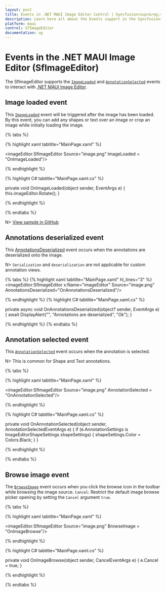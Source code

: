 ```yaml
---
layout: post
title: Events in .NET MAUI Image Editor Control | Syncfusion<sup>&reg;</sup>
description: Learn here all about the Events support in the Syncfusion<sup>&reg;</sup> .NET MAUI ImageEditor(SfImageEditor) control and more.
platform: maui
control: SfImageEditor
documentation: ug
---
```


# Events in the .NET MAUI Image Editor (SfImageEditor)

The SfImageEditor supports the [`ImageLoaded`](https://help.syncfusion.com/cr/maui/Syncfusion.Maui.ImageEditor.SfImageEditor.html#Syncfusion_Maui_ImageEditor_SfImageEditor_ImageLoaded) and [`AnnotationSelected`](https://help.syncfusion.com/cr/maui/Syncfusion.Maui.ImageEditor.SfImageEditor.html#Syncfusion_Maui_ImageEditor_SfImageEditor_AnnotationSelected) events to interact with [.NET MAUI Image Editor](https://help.syncfusion.com/maui/imageeditor/overview).

## Image loaded event

This [`ImageLoaded`](https://help.syncfusion.com/cr/maui/Syncfusion.Maui.ImageEditor.SfImageEditor.html#Syncfusion_Maui_ImageEditor_SfImageEditor_ImageLoaded) event will be triggered after the image has been loaded. By this event, you can add any shapes or text over an image or crop an image while initially loading the image.

{% tabs %}

{% highlight xaml tabtitle="MainPage.xaml" %}

<imageEditor:SfImageEditor Source="image.png"
                           ImageLoaded = "OnImageLoaded"/>

{% endhighlight %}

{% highlight C# tabtitle="MainPage.xaml.cs" %}
            
private void OnImageLoaded(object sender, EventArgs e)
{
    this.imageEditor.Rotate();
}

{% endhighlight %}

{% endtabs %}

N> [View sample in GitHub](https://github.com/SyncfusionExamples/maui-image-editor-examples/tree/master/ImageLoadedSample)

## Annotations deserialized event

This [AnnotationsDeserialized](https://help.syncfusion.com/cr/maui/Syncfusion.Maui.ImageEditor.SfImageEditor.html#Syncfusion_Maui_ImageEditor_SfImageEditor_AnnotationsDeserialized) event occurs when the annotations are deserialized onto the image.

N> `Serialization` and `deserialization` are not applicable for custom annotation views. 

{% tabs %}
{% highlight xaml tabtitle="MainPage.xaml" hl_lines="3" %}
<imageEditor:SfImageEditor x:Name="imageEditor" 
                           Source="image.png" 
                           AnnotationsDeserialized="OnAnnotationsDeserialized"/>
 
{% endhighlight %}
{% highlight C# tabtitle="MainPage.xaml.cs" %}

private async void OnAnnotationsDeserialized(object? sender, EventArgs e)
{
    await DisplayAlert("", "Annotations are deserialized", "Ok");
}

{% endhighlight %}
{% endtabs %}

## Annotation selected event

This [`AnnotationSelected`](https://help.syncfusion.com/cr/maui/Syncfusion.Maui.ImageEditor.SfImageEditor.html#Syncfusion_Maui_ImageEditor_SfImageEditor_AnnotationSelected) event occurs when the annotation is selected.

N> This is common for Shape and Text annotations.

{% tabs %}

{% highlight xaml tabtitle="MainPage.xaml" %}

<imageEditor:SfImageEditor Source="image.png"
                           AnnotationSelected = "OnAnnotationSelected"/>

{% endhighlight %}

{% highlight C# tabtitle="MainPage.xaml.cs" %}

private void OnAnnotationSelected(object sender, AnnotationSelectedEventArgs e)
{
    if (e.AnnotationSettings is ImageEditorShapeSettings shapeSettings)
    {
        shapeSettings.Color = Colors.Black;
    }
}

{% endhighlight %}

{% endtabs %}

## Browse image event

The [`BrowseImage`](https://help.syncfusion.com/cr/maui/Syncfusion.Maui.ImageEditor.SfImageEditor.html#Syncfusion_Maui_ImageEditor_SfImageEditor_BrowseImage) event occurs when you click the browse icon in the toolbar while browsing the image source.
`Cancel`: Restrict the default image browse picker opening by setting the `Cancel` argument `true`.

{% tabs %}

{% highlight xaml tabtitle="MainPage.xaml" %}

<imageEditor:SfImageEditor Source="image.png"
                           BrowseImage = "OnImageBrowse"/>

{% endhighlight %}

{% highlight C# tabtitle="MainPage.xaml.cs" %}
            
private void OnImageBrowse(object sender, CancelEventArgs e)
{
    e.Cancel = true;
}

{% endhighlight %}

{% endtabs %}